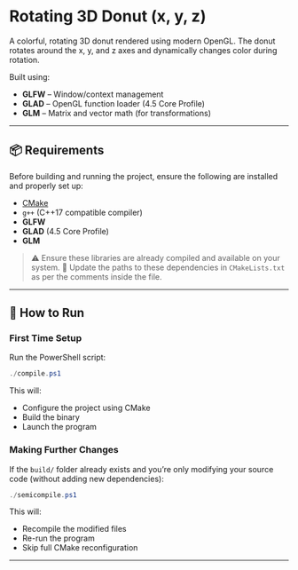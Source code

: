 
# Rotating 3D Donut (x, y, z)

A colorful, rotating 3D donut rendered using modern OpenGL.
The donut rotates around the x, y, and z axes and dynamically changes color during rotation.

Built using:

* **GLFW** – Window/context management
* **GLAD** – OpenGL function loader (4.5 Core Profile)
* **GLM** – Matrix and vector math (for transformations)

---

## 📦 Requirements

Before building and running the project, ensure the following are installed and properly set up:

* [CMake](https://cmake.org/download/)
* `g++` (C++17 compatible compiler)
* **GLFW**
* **GLAD** (4.5 Core Profile)
* **GLM**

> ⚠️ Ensure these libraries are already compiled and available on your system.
> 📁 Update the paths to these dependencies in `CMakeLists.txt` as per the comments inside the file.

---

## 🚀 How to Run

### First Time Setup

Run the PowerShell script:

```powershell
./compile.ps1
```

This will:

* Configure the project using CMake
* Build the binary
* Launch the program

### Making Further Changes

If the `build/` folder already exists and you’re only modifying your source code (without adding new dependencies):

```powershell
./semicompile.ps1
```

This will:

* Recompile the modified files
* Re-run the program
* Skip full CMake reconfiguration

---

